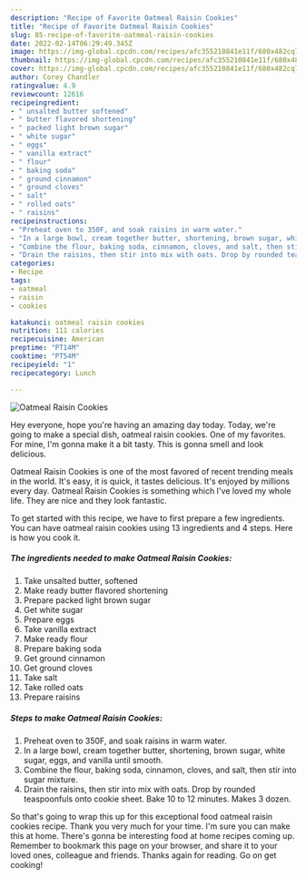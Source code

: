```yaml
---
description: "Recipe of Favorite Oatmeal Raisin Cookies"
title: "Recipe of Favorite Oatmeal Raisin Cookies"
slug: 85-recipe-of-favorite-oatmeal-raisin-cookies
date: 2022-02-14T06:29:49.345Z
image: https://img-global.cpcdn.com/recipes/afc355210841e11f/680x482cq70/oatmeal-raisin-cookies-recipe-main-photo.jpg
thumbnail: https://img-global.cpcdn.com/recipes/afc355210841e11f/680x482cq70/oatmeal-raisin-cookies-recipe-main-photo.jpg
cover: https://img-global.cpcdn.com/recipes/afc355210841e11f/680x482cq70/oatmeal-raisin-cookies-recipe-main-photo.jpg
author: Corey Chandler
ratingvalue: 4.9
reviewcount: 12616
recipeingredient:
- " unsalted butter softened"
- " butter flavored shortening"
- " packed light brown sugar"
- " white sugar"
- " eggs"
- " vanilla extract"
- " flour"
- " baking soda"
- " ground cinnamon"
- " ground cloves"
- " salt"
- " rolled oats"
- " raisins"
recipeinstructions:
- "Preheat oven to 350F, and soak raisins in warm water."
- "In a large bowl, cream together butter, shortening, brown sugar, white sugar, eggs, and vanilla until smooth."
- "Combine the flour, baking soda, cinnamon, cloves, and salt, then stir into sugar mixture."
- "Drain the raisins, then stir into mix with oats. Drop by rounded teaspoonfuls onto cookie sheet. Bake 10 to 12 minutes. Makes 3 dozen."
categories:
- Recipe
tags:
- oatmeal
- raisin
- cookies

katakunci: oatmeal raisin cookies 
nutrition: 111 calories
recipecuisine: American
preptime: "PT14M"
cooktime: "PT54M"
recipeyield: "1"
recipecategory: Lunch

---
```



![Oatmeal Raisin Cookies](https://img-global.cpcdn.com/recipes/afc355210841e11f/680x482cq70/oatmeal-raisin-cookies-recipe-main-photo.jpg)

Hey everyone, hope you're having an amazing day today. Today, we're going to make a special dish, oatmeal raisin cookies. One of my favorites. For mine, I'm gonna make it a bit tasty. This is gonna smell and look delicious.

Oatmeal Raisin Cookies is one of the most favored of recent trending meals in the world. It's easy, it is quick, it tastes delicious. It's enjoyed by millions every day. Oatmeal Raisin Cookies is something which I've loved my whole life. They are nice and they look fantastic.




To get started with this recipe, we have to first prepare a few ingredients. You can have oatmeal raisin cookies using 13 ingredients and 4 steps. Here is how you cook it.

<!--inarticleads1-->

##### The ingredients needed to make Oatmeal Raisin Cookies:

1. Take  unsalted butter, softened
1. Make ready  butter flavored shortening
1. Prepare  packed light brown sugar
1. Get  white sugar
1. Prepare  eggs
1. Take  vanilla extract
1. Make ready  flour
1. Prepare  baking soda
1. Get  ground cinnamon
1. Get  ground cloves
1. Take  salt
1. Take  rolled oats
1. Prepare  raisins




<!--inarticleads2-->

##### Steps to make Oatmeal Raisin Cookies:

1. Preheat oven to 350F, and soak raisins in warm water.
1. In a large bowl, cream together butter, shortening, brown sugar, white sugar, eggs, and vanilla until smooth.
1. Combine the flour, baking soda, cinnamon, cloves, and salt, then stir into sugar mixture.
1. Drain the raisins, then stir into mix with oats. Drop by rounded teaspoonfuls onto cookie sheet. Bake 10 to 12 minutes. Makes 3 dozen.




So that's going to wrap this up for this exceptional food oatmeal raisin cookies recipe. Thank you very much for your time. I'm sure you can make this at home. There's gonna be interesting food at home recipes coming up. Remember to bookmark this page on your browser, and share it to your loved ones, colleague and friends. Thanks again for reading. Go on get cooking!
